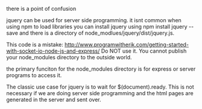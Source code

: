 there is a point of confusion

jquery can be used for server side programming. it isnt common
when using npm to load libraries you can install jquery using npm install jquery --save and there
is a directory of node_modlues/jquery/dist/jquery.js. 

This code is a mistake:
http://www.programwitherik.com/getting-started-with-socket-io-node-js-and-express/
Do  NOT use it. You cannot publish your node_modules directory to the outside world. 

the primary funciton for the node_modules directory is for express or server programs to access it. 

The classic use case for jquery is to wait for $(document).ready. This is not necessary if we are doing 
server side programming and the html pages are generated in the server and sent over. 

